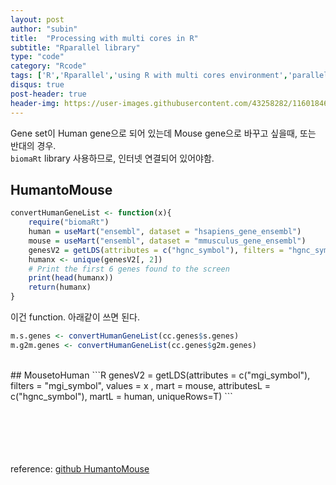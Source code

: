 ```yaml
---
layout: post
author: "subin"
title:  "Processing with multi cores in R"
subtitle: "Rparallel library"
type: "code"
category: "Rcode"
tags: ['R','Rparallel','using R with multi cores environment','parallel processing']
disqus: true
post-header: true
header-img: https://user-images.githubusercontent.com/43258282/116018464-06321380-a67d-11eb-9975-f742c1f2b5fe.png
---
```

Gene set이 Human gene으로 되어 있는데 Mouse gene으로 바꾸고 싶을때, 또는 반대의 경우.<br/>
`biomaRt` library 사용하므로, 인터넷 연결되어 있어야함.

## HumantoMouse

```R
convertHumanGeneList <- function(x){
	require("biomaRt")
	human = useMart("ensembl", dataset = "hsapiens_gene_ensembl")
	mouse = useMart("ensembl", dataset = "mmusculus_gene_ensembl")
	genesV2 = getLDS(attributes = c("hgnc_symbol"), filters = "hgnc_symbol", values = x , mart = human, attributesL = c("mgi_symbol"), martL = mouse, uniqueRows=T)
	humanx <- unique(genesV2[, 2])
	# Print the first 6 genes found to the screen
	print(head(humanx))
	return(humanx)
}
```
이건 function. 아래같이 쓰면 된다. 
```R
m.s.genes <- convertHumanGeneList(cc.genes$s.genes)
m.g2m.genes <- convertHumanGeneList(cc.genes$g2m.genes)
```
<br/>
## MousetoHuman
```R
genesV2 = getLDS(attributes = c("mgi_symbol"), filters = "mgi_symbol", values = x , mart = mouse, attributesL = c("hgnc_symbol"), martL = human, uniqueRows=T)
```

<br/><br/><br/><br/><br/>
reference: [github HumantoMouse](https://github.com/corticaltone/HumantoMouse)
